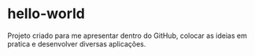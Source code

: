 # hello-world
Projeto criado para me apresentar dentro do GitHub, colocar as ideias em pratica e desenvolver diversas aplicações. 
